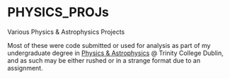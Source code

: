 # PHYSICS_PROJs
Various Physics &amp; Astrophysics Projects 

Most of these were code submitted or used for analysis as part of my undergraduate degree in [Physics & Astrophysics](https://www.tcd.ie/courses/undergraduate/courses/physics-and-astrophysics-physical-sciences/) @ Trinity College Dublin, and as such may be either rushed or in a strange format due to an assignment. 
